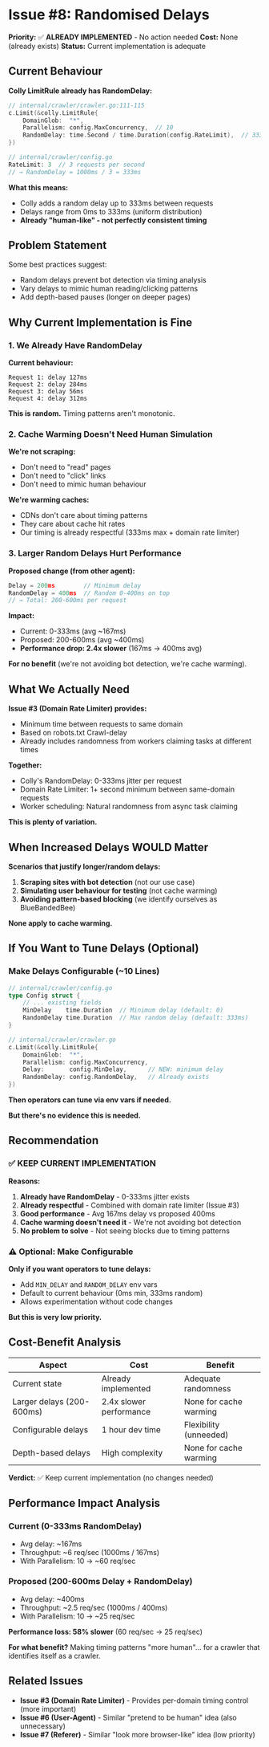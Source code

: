 # Issue #8: Randomised Delays

**Priority:** ✅ **ALREADY IMPLEMENTED** - No action needed
**Cost:** None (already exists)
**Status:** Current implementation is adequate

## Current Behaviour

**Colly LimitRule already has RandomDelay:**

```go
// internal/crawler/crawler.go:111-115
c.Limit(&colly.LimitRule{
    DomainGlob:  "*",
    Parallelism: config.MaxConcurrency,  // 10
    RandomDelay: time.Second / time.Duration(config.RateLimit),  // 333ms
})

// internal/crawler/config.go
RateLimit: 3  // 3 requests per second
// → RandomDelay = 1000ms / 3 = 333ms
```

**What this means:**
- Colly adds a random delay up to 333ms between requests
- Delays range from 0ms to 333ms (uniform distribution)
- **Already "human-like" - not perfectly consistent timing**

## Problem Statement

Some best practices suggest:
- Random delays prevent bot detection via timing analysis
- Vary delays to mimic human reading/clicking patterns
- Add depth-based pauses (longer on deeper pages)

## Why Current Implementation is Fine

### 1. We Already Have RandomDelay

**Current behaviour:**
```
Request 1: delay 127ms
Request 2: delay 284ms
Request 3: delay 56ms
Request 4: delay 312ms
```

**This is random.** Timing patterns aren't monotonic.

### 2. Cache Warming Doesn't Need Human Simulation

**We're not scraping:**
- Don't need to "read" pages
- Don't need to "click" links
- Don't need to mimic human behaviour

**We're warming caches:**
- CDNs don't care about timing patterns
- They care about cache hit rates
- Our timing is already respectful (333ms max + domain rate limiter)

### 3. Larger Random Delays Hurt Performance

**Proposed change (from other agent):**
```go
Delay = 200ms        // Minimum delay
RandomDelay = 400ms  // Random 0-400ms on top
// → Total: 200-600ms per request
```

**Impact:**
- Current: 0-333ms (avg ~167ms)
- Proposed: 200-600ms (avg ~400ms)
- **Performance drop: 2.4x slower** (167ms → 400ms avg)

**For no benefit** (we're not avoiding bot detection, we're cache warming).

## What We Actually Need

**Issue #3 (Domain Rate Limiter) provides:**
- Minimum time between requests to same domain
- Based on robots.txt Crawl-delay
- Already includes randomness from workers claiming tasks at different times

**Together:**
- Colly's RandomDelay: 0-333ms jitter per request
- Domain Rate Limiter: 1+ second minimum between same-domain requests
- Worker scheduling: Natural randomness from async task claiming

**This is plenty of variation.**

## When Increased Delays WOULD Matter

**Scenarios that justify longer/random delays:**
1. **Scraping sites with bot detection** (not our use case)
2. **Simulating user behaviour for testing** (not cache warming)
3. **Avoiding pattern-based blocking** (we identify ourselves as BlueBandedBee)

**None apply to cache warming.**

## If You Want to Tune Delays (Optional)

### Make Delays Configurable (~10 Lines)

```go
// internal/crawler/config.go
type Config struct {
    // ... existing fields
    MinDelay    time.Duration  // Minimum delay (default: 0)
    RandomDelay time.Duration  // Max random delay (default: 333ms)
}

// internal/crawler/crawler.go
c.Limit(&colly.LimitRule{
    DomainGlob:  "*",
    Parallelism: config.MaxConcurrency,
    Delay:       config.MinDelay,      // NEW: minimum delay
    RandomDelay: config.RandomDelay,   // Already exists
})
```

**Then operators can tune via env vars if needed.**

**But there's no evidence this is needed.**

## Recommendation

### ✅ **KEEP CURRENT IMPLEMENTATION**

**Reasons:**
1. **Already have RandomDelay** - 0-333ms jitter exists
2. **Already respectful** - Combined with domain rate limiter (Issue #3)
3. **Good performance** - Avg 167ms delay vs proposed 400ms
4. **Cache warming doesn't need it** - We're not avoiding bot detection
5. **No problem to solve** - Not seeing blocks due to timing patterns

### ⚠️ **Optional: Make Configurable**

**Only if you want operators to tune delays:**
- Add `MIN_DELAY` and `RANDOM_DELAY` env vars
- Default to current behaviour (0ms min, 333ms random)
- Allows experimentation without code changes

**But this is very low priority.**

## Cost-Benefit Analysis

| Aspect | Cost | Benefit |
|--------|------|---------|
| Current state | Already implemented | Adequate randomness |
| Larger delays (200-600ms) | 2.4x slower performance | None for cache warming |
| Configurable delays | 1 hour dev time | Flexibility (unneeded) |
| Depth-based delays | High complexity | None for cache warming |

**Verdict:** ✅ Keep current implementation (no changes needed)

## Performance Impact Analysis

### Current (0-333ms RandomDelay)
- Avg delay: ~167ms
- Throughput: ~6 req/sec (1000ms / 167ms)
- With Parallelism: 10 → ~60 req/sec

### Proposed (200-600ms Delay + RandomDelay)
- Avg delay: ~400ms
- Throughput: ~2.5 req/sec (1000ms / 400ms)
- With Parallelism: 10 → ~25 req/sec

**Performance loss: 58% slower** (60 req/sec → 25 req/sec)

**For what benefit?** Making timing patterns "more human"... for a crawler that identifies itself as a crawler.

## Related Issues

- **Issue #3 (Domain Rate Limiter)** - Provides per-domain timing control (more important)
- **Issue #6 (User-Agent)** - Similar "pretend to be human" idea (also unnecessary)
- **Issue #7 (Referer)** - Similar "look more browser-like" idea (low priority)
